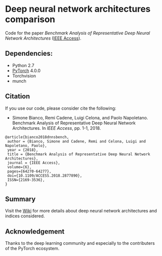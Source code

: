 # Deep neural network architectures comparison
Code for the paper *Benchmark Analysis of Representative Deep Neural Network Architectures* ([IEEE Access](https://ieeexplore.ieee.org/document/8506339)).

## Dependencies:
* Python 2.7
* [PyTorch](https://pytorch.org/) 4.0.0
* Torchvision
* munch

## Citation
If you use our code, please consider cite the following:
* Simone Bianco, Remi Cadene, Luigi Celona, and Paolo Napoletano. Benchmark Analysis of Representative Deep Neural Network Architectures. In _IEEE Access_, pp. 1-1, 2018.
```
@article{bianco2018dnnsbench,
 author = {Bianco, Simone and Cadene, Remi and Celona, Luigi and Napoletano, Paolo},
 year = {2018},
 title = {Benchmark Analysis of Representative Deep Neural Network Architectures},
 journal = {IEEE Access},
 volume={6},
 pages={64270-64277},
 doi={10.1109/ACCESS.2018.2877890},
 ISSN={2169-3536},
}
```

## Summary
Visit the [Wiki](https://github.com/CeLuigi/models-comparison.pytorch/wiki) for more details about deep neural network architectures and indices considered.
<!--
- [Installation](https://github.com/CeLuigi/models-comparison.pytorch#installation)
- [Evaluation on ImageNet](https://github.com/CeLuigi/models-comparison.pytorch#evaluation-on-imagenet)
    - [Accuracy on valset](https://github.com/CeLuigi/models-comparison.pytorch#accuracy-on-validation-set)
    - [Reproducing results](https://github.com/CeLuigi/models-comparison.pytorch#reproducing-results)
- [Documentation](https://github.com/CeLuigi/models-comparison.pytorch#documentation)
    - [Available models](https://github.com/CeLuigi/models-comparison.pytorch#available-models)
        - [Model API](https://github.com/CeLuigi/models-comparison.pytorch#model-api)
        - [model.input_size](https://github.com/CeLuigi/models-comparison.pytorch#modelinput_size)
        - [model.input_space](https://github.com/CeLuigi/models-comparison.pytorch#modelinput_space)
        - [model.input_range](https://github.com/CeLuigi/models-comparison.pytorch#modelinput_range)
        - [model.mean](https://github.com/CeLuigi/models-comparison.pytorch#modelmean)
        - [model.std](https://github.com/CeLuigi/models-comparison.pytorch#modelstd)
        - [model.features](https://github.com/CeLuigi/models-comparison.pytorch#modelfeatures)
        - [model.logits](https://github.com/CeLuigi/models-comparison.pytorch#modellogits)
        - [model.forward](https://github.com/CeLuigi/models-comparison.pytorch#modelforward)
- [Reproducing porting](https://github.com/CeLuigi/models-comparison.pytorch#reproducing)
    - [ResNet*](https://github.com/CeLuigi/models-comparison.pytorch#hand-porting-of-resnet152)
    - [ResNeXt*](https://github.com/CeLuigi/models-comparison.pytorch#automatic-porting-of-resnext)
    - [Inception*](https://github.com/CeLuigi/models-comparison.pytorch#hand-porting-of-inceptionv4-and-inceptionresnetv2)
-->

## Acknowledgement
Thanks to the deep learning community and especially to the contributers of the PyTorch ecosystem.
